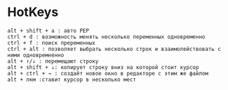 # HotKeys
    alt + shift + a : авто PEP
    ctrl + d : возможность менять несколько переменных одновременно
    ctrl + f : поиск преременных
    ctrl + alt : позволяет выбрать несколько строк и взаимолействовать с ними одновремненно
    alt + ↑/↓ : перемещают строку 
    alt + shift + ↓: копирует строку вниз на которой стоит курсор
    alt + ctrl + → : создаёт новое окно в редакторе с этим же файлом
    alt + лкм :ставит курсор в несколько мест